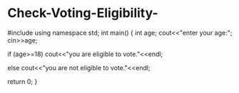 # Check-Voting-Eligibility-
#include<iostream>
using namespace std;
int main() { 
     int age;
     cout<<"enter your age:";
     cin>>age;

 if (age>=18)
  cout<<"you are eligible to vote."<<endl;

 else
  cout<<"you are not eligible to vote."<<endl;


return 0; 
}
    
